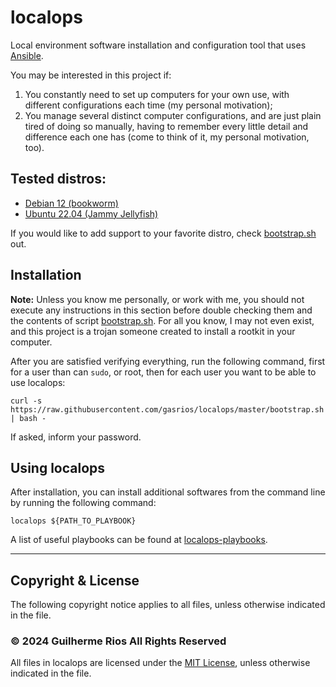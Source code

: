 # localops

Local environment software installation and configuration tool that uses [Ansible](https://www.ansible.com/).

You may be interested in this project if:

1. You constantly need to set up computers for your own use, with different configurations each time (my personal motivation);
1. You manage several distinct computer configurations, and are just plain tired of doing so manually, having to remember every little detail and difference each one has (come to think of it, my personal motivation, too).

## Tested distros:

* [Debian 12 (bookworm)](https://www.debian.org/releases/bookworm/)
* [Ubuntu 22.04 (Jammy Jellyfish)](http://releases.ubuntu.com/22.04/)

If you would like to add support to your favorite distro, check [bootstrap.sh](https://github.com/gasrios/localops/blob/master/bootstrap.sh#L70) out.

## Installation

**Note:** Unless you know me personally, or work with me, you should not execute any instructions in this section before double checking them and the contents of script [bootstrap.sh](https://github.com/gasrios/localops/blob/master/bootstrap.sh). For all you know, I may not even exist, and this project is a trojan someone created to install a rootkit in your computer.

After you are satisfied verifying everything, run the following command, first for a user than can `sudo`, or root, then for each user you want to be able to use localops:

```
curl -s https://raw.githubusercontent.com/gasrios/localops/master/bootstrap.sh | bash -
```

If asked, inform your password.

## Using localops

After installation, you can install additional softwares from the command line by running the following command:

`localops ${PATH_TO_PLAYBOOK}`

A list of useful playbooks can be found at [localops-playbooks](https://github.com/gasrios/localops-playbooks).
_____
## Copyright & License

The following copyright notice applies to all files, unless otherwise indicated in the file.

### © 2024 Guilherme Rios All Rights Reserved

All files in localops are licensed under the [MIT License](https://github.com/gasrios/localops/blob/master/LICENSE), unless otherwise indicated in the file.
